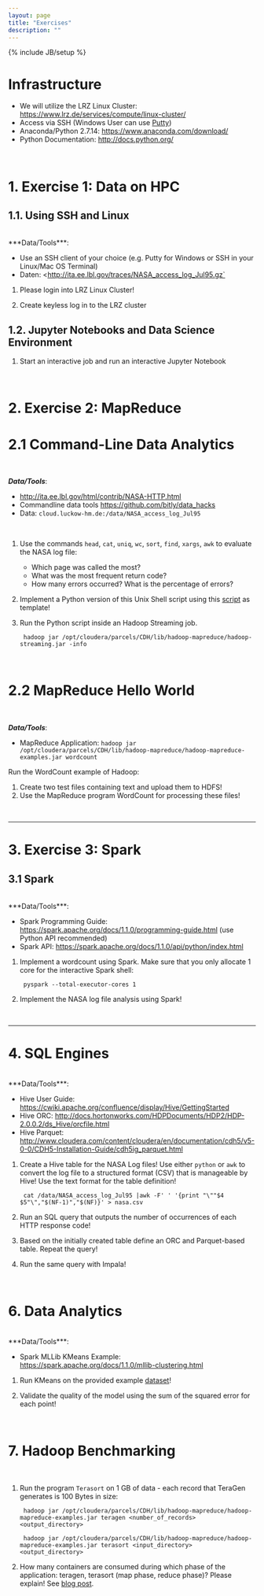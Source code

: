 ```yaml
---
layout: page
title: "Exercises"
description: ""
---
```

{% include JB/setup %}



# Infrastructure

* We will utilize the LRZ Linux Cluster: <https://www.lrz.de/services/compute/linux-cluster/>
* Access via SSH (Windows User can use [Putty](http://www.chiark.greenend.org.uk/~sgtatham/putty/download.html))
* Anaconda/Python 2.7.14: <https://www.anaconda.com/download/>
* Python Documentation: <http://docs.python.org/>



<br/>

# 1. Exercise 1: Data on HPC

## 1.1. Using SSH and Linux
<br/>
***Data/Tools***:

* Use an SSH client of your choice (e.g. Putty for Windows or SSH in your Linux/Mac OS Terminal)
* Daten: <http://ita.ee.lbl.gov/traces/NASA_access_log_Jul95.gz`


1. Please login into LRZ Linux Cluster!

1. Create keyless log in to the LRZ cluster


<!--Answer the following questions using the command (`hadoop dfsadmin -report`):
    * How big is the Hadoop cluster?
    * How many data nodes are used?

1. Upload the file `cloud.luckow-hm.de:/data/NASA_access_log_Jul95` to your HDFS home directory! How many blocks does HDFS allocate for this file? On what host are these blocks?-->


## 1.2. Jupyter Notebooks and Data Science Environment


1. Start an interactive job and run an interactive Jupyter Notebook
<br/>


# 2. Exercise 2: MapReduce

# 2.1 Command-Line Data Analytics

<br/>  

***Data/Tools***:

* <http://ita.ee.lbl.gov/html/contrib/NASA-HTTP.html>
* Commandline data tools <https://github.com/bitly/data_hacks>
* Data: `cloud.luckow-hm.de:/data/NASA_access_log_Jul95`

<br/>

1. Use the commands `head`, `cat`, `uniq`, `wc`, `sort`, `find`, `xargs`, `awk` to evaluate the NASA log file:

    * Which page was called the most?
    * What was the most frequent return code?
    * How many errors occurred? What is the percentage of errors?


2. Implement a Python version of this Unix Shell script using this [script](src/map_reduce.py) as template!


3. Run the Python script inside an Hadoop Streaming job.

        hadoop jar /opt/cloudera/parcels/CDH/lib/hadoop-mapreduce/hadoop-streaming.jar -info

<br/>

# 2.2 MapReduce Hello World

<br/>

***Data/Tools***:

* MapReduce Application: `hadoop jar /opt/cloudera/parcels/CDH/lib/hadoop-mapreduce/hadoop-mapreduce-examples.jar wordcount`

Run the WordCount example of Hadoop:

1. Create two test files containing text and upload them to HDFS!
1. Use the MapReduce program WordCount for processing these files!

<br/>

---

# 3. Exercise 3: Spark
## 3.1 Spark
<br/>  
***Data/Tools***:

* Spark Programming Guide: <https://spark.apache.org/docs/1.1.0/programming-guide.html> (use Python API recommended)
* Spark API: <https://spark.apache.org/docs/1.1.0/api/python/index.html>

1. Implement a wordcount using Spark. Make sure that you only allocate 1 core for the interactive Spark shell:

        pyspark --total-executor-cores 1


2. Implement the NASA log file analysis using Spark!

<!--[Solution](src/spark.py)-->

<br/>  



---

# 4. SQL Engines
<br/>  
***Data/Tools***:

* Hive User Guide: <https://cwiki.apache.org/confluence/display/Hive/GettingStarted>
* Hive ORC: <http://docs.hortonworks.com/HDPDocuments/HDP2/HDP-2.0.0.2/ds_Hive/orcfile.html>
* Hive Parquet: <http://www.cloudera.com/content/cloudera/en/documentation/cdh5/v5-0-0/CDH5-Installation-Guide/cdh5ig_parquet.html>


1. Create a Hive table for the NASA Log files! Use either `python` or `awk` to convert the log file to a structured format (CSV) that is manageable by Hive! Use the text format for the table definition!

        cat /data/NASA_access_log_Jul95 |awk -F' ' '{print "\""$4 $5"\","$(NF-1)","$(NF)}' > nasa.csv

2. Run an SQL query that outputs the number of occurrences of each HTTP response code!

3. Based on the initially created table define an ORC and Parquet-based table. Repeat the query!

4. Run the same query with Impala!

<!--[Solution](src/sql-hive-solution.txt)-->
<br/>  

# 6. Data Analytics
<br/>
***Data/Tools***:

* Spark MLLib KMeans Example: <https://spark.apache.org/docs/1.1.0/mllib-clustering.html>


1. Run KMeans on the provided example [dataset](src/kmeans/kmeans_data.txt)!

2. Validate the quality of the model using the sum of the squared error for each point!

<!--[Solution](src/sql-hive-solution.txt)-->
<br/>

# 7. Hadoop Benchmarking
<br/>  

1. Run the program `Terasort` on 1 GB of data - each record that TeraGen generates is 100 Bytes in size:

        hadoop jar /opt/cloudera/parcels/CDH/lib/hadoop-mapreduce/hadoop-mapreduce-examples.jar teragen <number_of_records> <output_directory>

        hadoop jar /opt/cloudera/parcels/CDH/lib/hadoop-mapreduce/hadoop-mapreduce-examples.jar terasort <input_directory> <output_directory>

1. How many containers are consumed during which phase of the application: teragen, terasort (map phase, reduce phase)? Please explain! See [blog post](http://blog.cloudera.com/blog/2014/04/apache-hadoop-yarn-avoiding-6-time-consuming-gotchas/).

<br/>  
